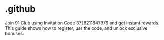 # .github
Join 91 Club using Invitation Code 3726211847976 and get instant rewards. This guide shows how to register, use the code, and unlock exclusive bonuses.
